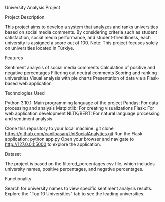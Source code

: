 University Analysis Project

Project Description

This project aims to develop a system that analyzes and ranks universities based on social media comments. By considering criteria such as student satisfaction, social media performance,
and student-friendliness, each university is assigned a score out of 100.
Note: This project focuses solely on universities located in Türkiye.

Features

Sentiment analysis of social media comments
Calculation of positive and negative percentages
Filtering out neutral comments
Scoring and ranking universities
Visual analysis with pie charts
Presentation of data via a Flask-based web application

Technologies Used

Python 3.10.1: Main programming language of the project
Pandas: For data processing and analysis
Matplotlib: For creating visualizations
Flask: For web application development
NLTK/BERT: For natural language processing and sentiment analysis


Clone this repository to your local machine:
git clone https://github.com/canilbasan/UniSocialAnalytics.git
Run the Flask application:
python app.py
Open your browser and navigate to http://127.0.0.1:5000 to explore the application.


Dataset

The project is based on the filtered_percentages.csv file, which includes university names, positive percentages, and negative percentages.


Functionality

Search for university names to view specific sentiment analysis results.
Explore the "Top 10 Universities" tab to see the leading universities.

